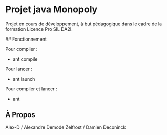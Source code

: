 Projet java Monopoly
====================

Projet en cours de développement, à but pédagogique dans le cadre de la formation Licence Pro SIL DA2I.


## Fonctionnement

Pour compiler :
- ant compile

Pour lancer :
- ant launch

Pour compiler et lancer :
- ant


## À Propos

Alex-D / Alexandre Demode
Zelfrost / Damien Deconinck
